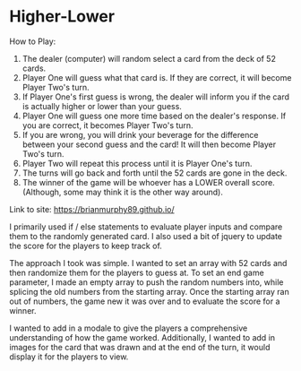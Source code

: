 # Higher-Lower
How to Play:
1. The dealer (computer) will random select a card from the deck of 52 cards.
2. Player One will guess what that card is. If they are correct, it will become Player Two's turn.
3. If Player One's first guess is wrong, the dealer will inform you if the card is actually higher or lower than your guess.
4. Player One will guess one more time based on the dealer's response. If you are correct, it becomes Player Two's turn.
5. If you are wrong, you will drink your beverage for the difference between your second guess and the card! It will then become Player Two's turn.
6. Player Two will repeat this process until it is Player One's turn.
7. The turns will go back and forth until the 52 cards are gone in the deck.
8. The winner of the game will be whoever has a LOWER overall score. (Although, some may think it is the other way around).


Link to site: https://brianmurphy89.github.io/

I primarily used if / else statements to evaluate player inputs and compare them to the randomly generated card. I also used a bit of jquery to update the score for the players to keep track of.

The approach I took was simple. I wanted to set an array with 52 cards and then randomize them for the players to guess at. To set an end game parameter, I made an empty array to push the random numbers into, while splicing the old numbers from the starting array. Once the starting array ran out of numbers, the game new it was over and to evaluate the score for a winner.

I wanted to add in a modale to give the players a comprehensive understanding of how the game worked.  Additionally, I wanted to add in images for the card that was drawn and at the end of the turn, it would display it for the players to view.
